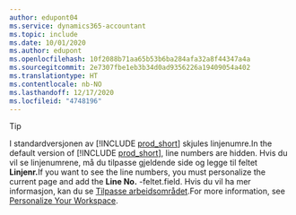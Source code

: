 ```yaml
---
author: edupont04
ms.service: dynamics365-accountant
ms.topic: include
ms.date: 10/01/2020
ms.author: edupont
ms.openlocfilehash: 10f2088b71aa65b53b6ba284afa32a8f44347a4a
ms.sourcegitcommit: 2e7307fbe1eb3b34d0ad9356226a19409054a402
ms.translationtype: HT
ms.contentlocale: nb-NO
ms.lasthandoff: 12/17/2020
ms.locfileid: "4748196"
---
```

> [!TIP]
> <span data-ttu-id="ebe73-101">I standardversjonen av [!INCLUDE [prod_short](prod_short.md)] skjules linjenumre.</span><span class="sxs-lookup"><span data-stu-id="ebe73-101">In the default version of [!INCLUDE [prod_short](prod_short.md)], line numbers are hidden.</span></span> <span data-ttu-id="ebe73-102">Hvis du vil se linjenumrene, må du tilpasse gjeldende side og legge til feltet **Linjenr.**</span><span class="sxs-lookup"><span data-stu-id="ebe73-102">If you want to see the line numbers, you must personalize the current page and add the **Line No.**</span></span> <span data-ttu-id="ebe73-103">-feltet.</span><span class="sxs-lookup"><span data-stu-id="ebe73-103">field.</span></span> <span data-ttu-id="ebe73-104">Hvis du vil ha mer informasjon, kan du se [Tilpasse arbeidsområdet](../ui-personalization-user.md#to-start-personalizing-a-page-through-the-personalizing-banner).</span><span class="sxs-lookup"><span data-stu-id="ebe73-104">For more information, see [Personalize Your Workspace](../ui-personalization-user.md#to-start-personalizing-a-page-through-the-personalizing-banner).</span></span>  
